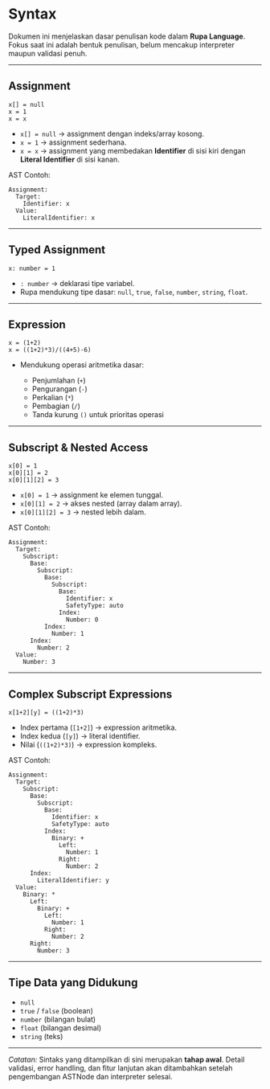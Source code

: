 # Syntax

Dokumen ini menjelaskan dasar penulisan kode dalam **Rupa Language**.
Fokus saat ini adalah bentuk penulisan, belum mencakup interpreter maupun validasi penuh.

---

## Assignment

```rupa
x[] = null
x = 1
x = x
```

- `x[] = null` → assignment dengan indeks/array kosong.
- `x = 1` → assignment sederhana.
- `x = x` → assignment yang membedakan **Identifier** di sisi kiri dengan **Literal Identifier** di sisi kanan.

AST Contoh:

```
Assignment:
  Target:
    Identifier: x
  Value:
    LiteralIdentifier: x
```

---

## Typed Assignment

```rupa
x: number = 1
```

- `: number` → deklarasi tipe variabel.
- Rupa mendukung tipe dasar: `null`, `true`, `false`, `number`, `string`, `float`.

---

## Expression

```rupa
x = (1+2)
x = ((1+2)*3)/((4+5)-6)
```

- Mendukung operasi aritmetika dasar:

  - Penjumlahan (`+`)
  - Pengurangan (`-`)
  - Perkalian (`*`)
  - Pembagian (`/`)
  - Tanda kurung `()` untuk prioritas operasi

---

## Subscript & Nested Access

```rupa
x[0] = 1
x[0][1] = 2
x[0][1][2] = 3
```

- `x[0] = 1` → assignment ke elemen tunggal.
- `x[0][1] = 2` → akses nested (array dalam array).
- `x[0][1][2] = 3` → nested lebih dalam.

AST Contoh:

```
Assignment:
  Target:
    Subscript:
      Base:
        Subscript:
          Base:
            Subscript:
              Base:
                Identifier: x
                SafetyType: auto
              Index:
                Number: 0
          Index:
            Number: 1
      Index:
        Number: 2
  Value:
    Number: 3
```

---

## Complex Subscript Expressions

```rupa
x[1+2][y] = ((1+2)*3)
```

- Index pertama (`[1+2]`) → expression aritmetika.
- Index kedua (`[y]`) → literal identifier.
- Nilai (`((1+2)*3)`) → expression kompleks.

AST Contoh:

```
Assignment:
  Target:
    Subscript:
      Base:
        Subscript:
          Base:
            Identifier: x
            SafetyType: auto
          Index:
            Binary: +
              Left:
                Number: 1
              Right:
                Number: 2
      Index:
        LiteralIdentifier: y
  Value:
    Binary: *
      Left:
        Binary: +
          Left:
            Number: 1
          Right:
            Number: 2
      Right:
        Number: 3
```

---

## Tipe Data yang Didukung

- `null`
- `true` / `false` (boolean)
- `number` (bilangan bulat)
- `float` (bilangan desimal)
- `string` (teks)

---

<i>Catatan:</i>
Sintaks yang ditampilkan di sini merupakan **tahap awal**.
Detail validasi, error handling, dan fitur lanjutan akan ditambahkan setelah pengembangan ASTNode dan interpreter selesai.
